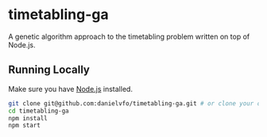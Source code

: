 # timetabling-ga
A genetic algorithm approach to the timetabling problem written on top of Node.js.

## Running Locally

Make sure you have [Node.js](http://nodejs.org/) installed.

```sh
git clone git@github.com:danielvfo/timetabling-ga.git # or clone your own fork
cd timetabling-ga
npm install
npm start
```
